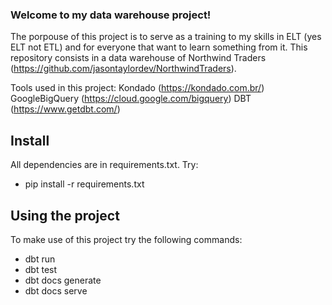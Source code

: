 ### Welcome to my data warehouse project!

The porpouse of this project is to serve as a training to my skills in ELT (yes ELT not ETL) and for everyone that want to learn something from it.
This repository consists in a data warehouse of Northwind Traders (https://github.com/jasontaylordev/NorthwindTraders).

Tools used in this project:
Kondado (https://kondado.com.br/)
GoogleBigQuery (https://cloud.google.com/bigquery)
DBT (https://www.getdbt.com/)

## Install

All dependencies are in requirements.txt.
Try:
- pip install -r requirements.txt

## Using the project

To make use of this project try the following commands:
- dbt run
- dbt test
- dbt docs generate
- dbt docs serve